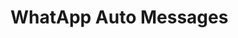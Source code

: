  # WhatApp Auto Messages
```diff :white_check_mark: + Send automatic and programmed messages on WhatsApp
